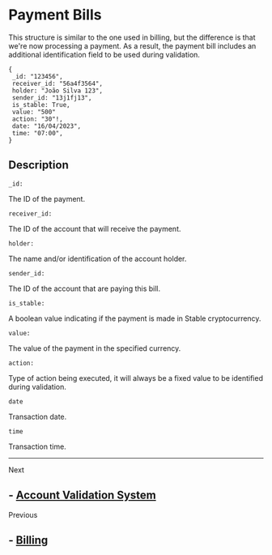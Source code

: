 # Payment Bills


This structure is similar to the one used in billing, but the difference is that we're now processing a payment. As a result, the payment bill includes an additional identification field to be used during validation.

    {
     _id: "123456",
     receiver_id: "56a4f3564",
     holder: "João Silva 123",
     sender_id: "13j1fj13",
     is_stable: True,
     value: "500"
     action: "30"!,
     date: "16/04/2023",
     time: "07:00",
    }


## Description



    _id:
The ID of the payment.

    receiver_id:
The ID of the account that will receive the payment.

    holder:
The name and/or identification of the account holder.

    sender_id:
The ID of the account that are paying this bill.

    is_stable:
A boolean value indicating if the payment is made in Stable cryptocurrency.

    value:
The value of the payment in the specified currency.

    action:
Type of action being executed, it will always be a fixed value to be identified during validation.

    date 
Transaction date.

    time 
Transaction time.

_______
Next

## - [Account Validation System](./acc_valitadion.md)

Previous
## - [Billing](./billing.md)
